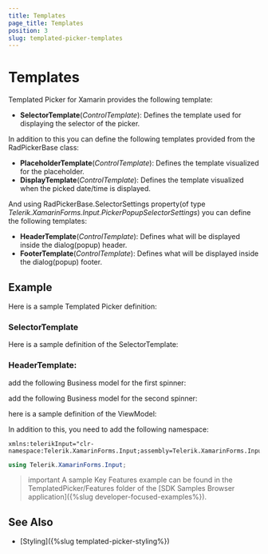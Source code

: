 ```yaml
---
title: Templates
page_title: Templates
position: 3
slug: templated-picker-templates
---
```


# Templates

Templated Picker for Xamarin provides the following template:

* **SelectorTemplate**(*ControlTemplate*): Defines the template used for displaying the selector of the picker.

In addition to this you can define the following templates provided from the RadPickerBase class:

* **PlaceholderTemplate**(*ControlTemplate*): Defines the template visualized for the placeholder.  
* **DisplayTemplate**(*ControlTemplate*): Defines the template visualized when the picked date/time is displayed.

And using RadPickerBase.SelectorSettings property(of type *Telerik.XamarinForms.Input.PickerPopupSelectorSettings*) you can define the following templates:

* **HeaderTemplate**(*ControlTemplate*): Defines what will be displayed inside the dialog(popup) header.
* **FooterTemplate**(*ControlTemplate*): Defines what will be displayed inside the dialog(popup) footer.

## Example

Here is a sample Templated Picker definition:

<snippet id='templatedpicker-keyfeatures' />

### SelectorTemplate

Here is a sample definition of the SelectorTemplate:

<snippet id='templatedpicker-keyfeatures-selectortemplate' />

### HeaderTemplate:

<snippet id='templatedpicker-keyfeatures-headertemplate' />

add the following Business model for the first spinner:

<snippet id='templatedpicker-country-businessmodel' />

add the following Business model for the second spinner:

<snippet id='templatedpicker-city-businessmodel' />

here is a sample definition of the ViewModel:

<snippet id='templatedpicker-viewmodel' />

In addition to this, you need to add the following namespace:

```XAML
xmlns:telerikInput="clr-namespace:Telerik.XamarinForms.Input;assembly=Telerik.XamarinForms.Input"
```
```C#
using Telerik.XamarinForms.Input;
```

>important A sample Key Features example can be found in the TemplatedPicker/Features folder of the [SDK Samples Browser application]({%slug developer-focused-examples%}).

## See Also

- [Styling]({%slug templated-picker-styling%})
